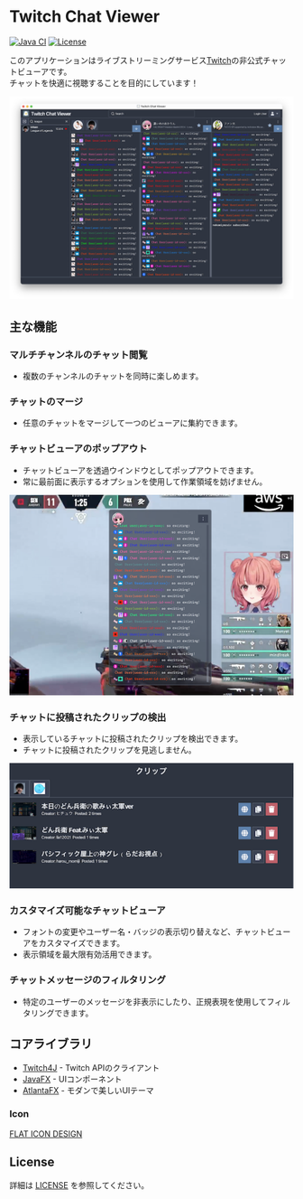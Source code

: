 # Twitch Chat Viewer

[![Java CI](https://github.com/k7t3/TwitchChatViewer/actions/workflows/test.yaml/badge.svg)](https://github.com/k7t3/TwitchChatViewer/actions/workflows/test.yaml)
[![License](https://img.shields.io/badge/License-Apache%202.0-blue.svg)](https://opensource.org/licenses/Apache-2.0)

このアプリケーションはライブストリーミングサービス[Twitch](https://www.twitch.tv/)の非公式チャットビューアです。  
チャットを快適に視聴することを目的にしています！

!["メインビュー"](docs/images/01.main.png)

## 主な機能

### マルチチャンネルのチャット閲覧
* 複数のチャンネルのチャットを同時に楽しめます。

### チャットのマージ
* 任意のチャットをマージして一つのビューアに集約できます。

### チャットビューアのポップアウト
* チャットビューアを透過ウインドウとしてポップアウトできます。
* 常に最前面に表示するオプションを使用して作業領域を妨げません。

!["チャットビューのポップアウト"](docs/images/02.popout.png)

### チャットに投稿されたクリップの検出
* 表示しているチャットに投稿されたクリップを検出できます。
* チャットに投稿されたクリップを見逃しません。

!["チャットに投稿されたクリップ"](docs/images/03.clips.png)

### カスタマイズ可能なチャットビューア
* フォントの変更やユーザー名・バッジの表示切り替えなど、チャットビューアをカスタマイズできます。
* 表示領域を最大限有効活用できます。

### チャットメッセージのフィルタリング
* 特定のユーザーのメッセージを非表示にしたり、正規表現を使用してフィルタリングできます。

## コアライブラリ

* [Twitch4J](https://twitch4j.github.io/) - Twitch APIのクライアント
* [JavaFX](https://openjfx.io/) - UIコンポーネント
* [AtlantaFX](https://mkpaz.github.io/atlantafx/) - モダンで美しいUIテーマ

### Icon

[FLAT ICON DESIGN](http://flat-icon-design.com/)

## License

詳細は [LICENSE](LICENSE.md) を参照してください。